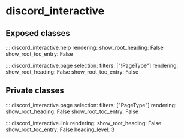 # discord_interactive

## Exposed classes

::: discord_interactive.help
    rendering:
      show_root_heading: False
      show_root_toc_entry: False

::: discord_interactive.page
    selection:
      filters: ["!PageType"]
    rendering:
      show_root_heading: False
      show_root_toc_entry: False

## Private classes

::: discord_interactive.page
    selection:
      filters: ["PageType"]
    rendering:
      show_root_heading: False
      show_root_toc_entry: False

::: discord_interactive.link
    rendering:
      show_root_heading: False
      show_root_toc_entry: False
      heading_level: 3
